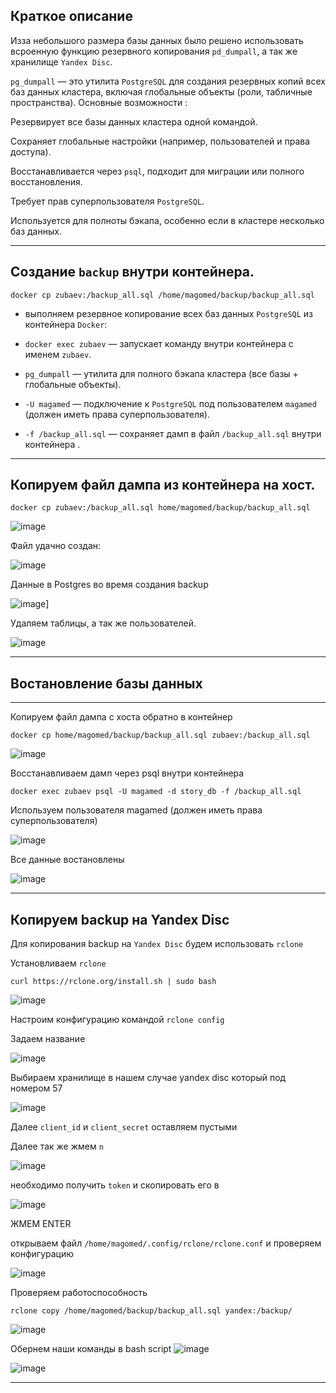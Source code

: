 ## Краткое описание
Изза небольшого размера базы данных было решено использовать всроенную функцию резервного копирования `pd_dumpall`, а так же хранилище `Yandex Disc`.


`pg_dumpall` — это утилита `PostgreSQL` для создания резервных копий всех баз данных кластера, включая глобальные объекты (роли, табличные пространства).
Основные возможности :

Резервирует все базы данных кластера одной командой.

Сохраняет глобальные настройки (например, пользователей и права доступа).

Восстанавливается через `psql`, подходит для миграции или полного восстановления.

Требует прав суперпользователя `PostgreSQL`.

Используется для полноты бэкапа, особенно если в кластере несколько баз данных.


***
## Создание `backup` внутри контейнера.

`docker cp zubaev:/backup_all.sql /home/magomed/backup/backup_all.sql`

- выполняем резервное копирование всех баз данных `PostgreSQL` из контейнера `Docker`:

- `docker exec zubaev` — запускает команду внутри контейнера с именем `zubaev`.
- `pg_dumpall` — утилита для полного бэкапа кластера (все базы + глобальные объекты).
- `-U magamed` — подключение к `PostgreSQL` под пользователем `magamed` (должен иметь права суперпользователя).
- `-f /backup_all.sql` — сохраняет дамп в файл `/backup_all.sql` внутри контейнера .
***
## Копируем файл дампа из контейнера на хост.

`docker cp zubaev:/backup_all.sql home/magomed/backup/backup_all.sql`

![image](https://github.com/user-attachments/assets/b14f2969-9c5f-4757-a21f-838664e8d42a)

Файл удачно создан:

![image](https://github.com/user-attachments/assets/44d98ba0-4d5d-4502-9b7f-2e7ff8645f14)

Данные в Postgres во время создания backup

![image](https://github.com/user-attachments/assets/ae373e78-730e-4794-b0b1-7905ff8662f5)]

Удаляем таблицы, а так же пользователей.

![image](https://github.com/user-attachments/assets/77ca681a-3abe-41da-a7a8-f51aeb0e20e2)

***
## Востановление базы данных


***
Копируем файл дампа с хоста обратно в контейнер

`docker cp home/magomed/backup/backup_all.sql zubaev:/backup_all.sql`

![image](https://github.com/user-attachments/assets/841b3fae-2229-4340-b4a3-217ea13e9caa)

Восстанавливаем дамп через psql внутри контейнера

`docker exec zubaev psql -U magamed -d story_db -f /backup_all.sql`

Используем пользователя magamed (должен иметь права суперпользователя)

![image](https://github.com/user-attachments/assets/99eec0ca-53fc-4c01-8789-78498bfefba7)

Все данные востановлены

![image](https://github.com/user-attachments/assets/b013ca5c-6639-486c-99c0-b8ab78c18566)


***
## Копируем backup на Yandex Disc

Для копирования backup на `Yandex Disc` будем использовать `rclone`

Установливаем `rclone`

`curl https://rclone.org/install.sh | sudo bash`

![image](https://github.com/user-attachments/assets/1df25f85-e5d5-4442-854c-f26068c92bd1)

Настроим конфигурацию командой  `rclone config`

Задаем название 

![image](https://github.com/user-attachments/assets/640eddb3-734d-437b-ba3c-5d8689aaf469)

Выбираем хранилище в нашем случае yandex disc который под номером 57

![image](https://github.com/user-attachments/assets/f164fa25-20fc-474d-9fb7-84b9a0878686)

Далее `client_id` и `client_secret` оставляем пустыми

Далее так же жмем  `n`

![image](https://github.com/user-attachments/assets/18b90110-b0e0-4662-b9d1-b3f3ed3d9eef)

необходимо получить `token` и скопировать его в 

![image](https://github.com/user-attachments/assets/a4d02591-88ef-4bec-96e2-99a5f7117cad)

ЖМЕМ ENTER 

открываем файл `/home/magomed/.config/rclone/rclone.conf` и проверяем конфигурацию 

![image](https://github.com/user-attachments/assets/118fe6ca-4613-431c-bf3d-96e8a6c87328)

Проверяем работоспособность

`rclone copy /home/magomed/backup/backup_all.sql yandex:/backup/`

![image](https://github.com/user-attachments/assets/45eb9f35-00eb-463c-b899-cb3fa57d00cc)


Обернем наши команды в bash script 
![image](https://github.com/user-attachments/assets/added787-3aa1-43e3-b64d-44d4f5908b2f)

![image](https://github.com/user-attachments/assets/a15bde07-2e91-4a43-bb1a-0a41ea83ed35)



***

